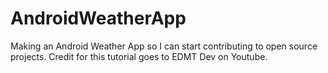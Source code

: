 # AndroidWeatherApp
Making an Android Weather App so I can start contributing to open source projects.
Credit for this tutorial goes to EDMT Dev on Youtube.
